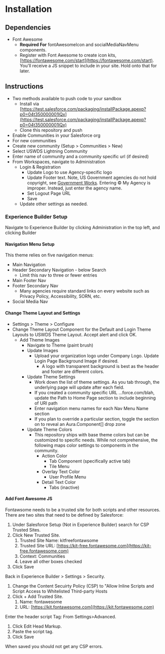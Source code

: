 # Installation

## Dependencies

* Font Awesome
  * **Required For** fontAwesomeIcon and socialMediaNavMenu components.
  * Register with Font Awesome to create icon kits, [https://fontawesome.com/start](https://fontawesome.com/start). You'll receive a JS snippet to include in your site. Hold onto that for later.

## Instructions

* Two methods available to push code to your sandbox
  * Install via [https://test.salesforce.com/packaging/installPackage.apexp?p0=04t350000001lQx](https://test.salesforce.com/packaging/installPackage.apexp?p0=04t350000001lQx)
  * Clone this repository and push
* Enable Communities in your Salesforce org
* For new communities 
* Create new community (Setup > Communities > New)
* Select USWDS Lightning Community
* Enter name of community and a community specific url (if desired)
* From Workspaces, navigate to Administration
  * Login & Registration
    * Update Logo to use Agency-specific logo
    * Update Footer text. Note, US Government agencies do not hold copyright, see [Government Works](https://www.usa.gov/government-works). Entering © My Agency is improper. Instead, just enter the agency name.
    * Set Logout Page URL
    * Save
  * Update other settings as needed.

### Experience Builder Setup

Navigate to Experience Builder by clicking Administration in the top left, and clicking Builder

#### Navigation Menu Setup

This theme relies on five navigation menus:

* Main Navigation
* Header Secondary Navigation - below Search
  * Limit this nav to three or fewer entries
* Main Footer Nav
* Footer Secondary Nav
  * Many agencies require standard links on every website such as Privacy Policy, Accessibility, SORN, etc.
* Social Media Nav

#### Change Theme Layout and Settings

* Settings > Theme > Configure
* Change Theme Layout Component for the Default and Login Theme Layouts to USWDS Theme Layout. Accept alert and click OK.
  * Add Theme Images
    * Navigate to Theme (paint brush)
    * Update Images
      * Upload your organization logo under Company Logo. Update Login Page Background Image if desired.
        * A logo with transparent background is best as the header and footer are different colors.
    * Update Theme Settings
      * Work down the list of theme settings. As you tab through, the underlying page will update after each field.
      * If you created a community specific URL ...force.com/blah, update the Path to Home Page section to include beginning of URI path
      * Enter navigation menu names for each Nav Menu Name section
      * If you plan to override a particular section, toggle the section on to reveal an Aura.Component[] drop zone
    * Update Theme Colors
      * This repository ships with base theme colors but can be customized to specific needs. While not comprehensive, the following maps color settings to components in the community.
        * Action Color
          * Tab Component (specifically active tab)
          * Tile Menu
        * Overlay Text Color
          * User Profile Menu
        * Detail Text Color
          * Tabs (inactive)

#### Add Font Awesome JS

Fontawsome needs to be a trusted site for both scripts and other resources.  There are two sites that need to be defined by Salesforce:

1. Under Salesforce Setup (Not in Experience Builder) search for CSP Trusted Sites.
1. Click New Trusted Site.
    1. Trusted Site Name: kitfreefontawsome
    1. Trusted Site URL: [https://kit-free.fontawesome.com](https://kit-free.fontawesome.com)
    1. Context: Communities
    1. Leave all other boxes checked
1. Click Save

Back in Experience Builder > Settings > Security.  

1. Change the Content Secuirty Policy (CSP) to "Allow Inline Scripts and Script Access to Whitelisted Third-party Hosts
1. Click + Add Trusted Site.
    1. Name: fontawesome
    1. URL: [https://kit.fontawesome.com](https://kit.fontawesome.com)

Enter the header script Tag:
From Settings>Advanced.  

1. Click Edit Head Markup.  
1. Paste the script tag.  
1. Click Save

When saved you should not get any CSP errors.  
